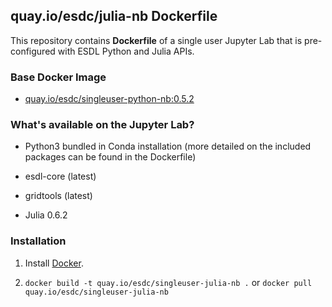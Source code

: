 ## quay.io/esdc/julia-nb Dockerfile


This repository contains **Dockerfile** of a single user Jupyter Lab that is pre-configured with ESDL Python and Julia APIs.


### Base Docker Image

* [quay.io/esdc/singleuser-python-nb:0.5.2](https://quay.io/repository/esdc/singleuser-python-nb?tab=tags/)

### What's available on the Jupyter Lab?

* Python3 bundled in Conda installation (more detailed on the included packages can be found in the Dockerfile)

* esdl-core (latest)

* gridtools (latest)

* Julia 0.6.2


### Installation

1. Install [Docker](https://www.docker.com/).

2. `docker build -t quay.io/esdc/singleuser-julia-nb .` or `docker pull quay.io/esdc/singleuser-julia-nb`
